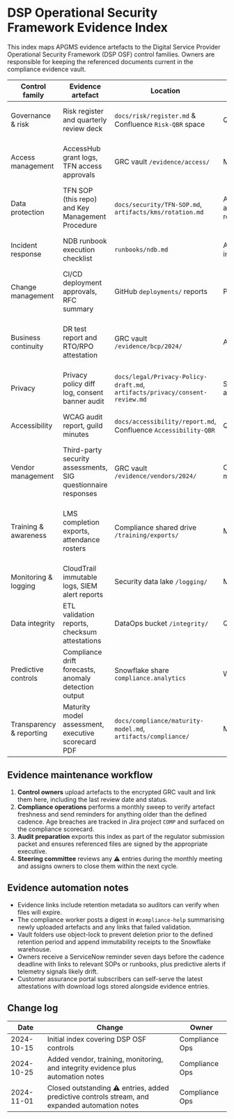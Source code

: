 # DSP Operational Security Framework Evidence Index

This index maps APGMS evidence artefacts to the Digital Service Provider Operational
Security Framework (DSP OSF) control families. Owners are responsible for keeping the
referenced documents current in the compliance evidence vault.

| Control family | Evidence artefact | Location | Update cadence | Control owner | Status |
| --- | --- | --- | --- | --- | --- |
| Governance & risk | Risk register and quarterly review deck | `docs/risk/register.md` & Confluence `Risk-QBR` space | Quarterly | Head of Risk | ✅ Current (reviewed 2024-10-28) |
| Access management | AccessHub grant logs, TFN access approvals | GRC vault `/evidence/access/` | Monthly | Security Engineering | ✅ Refreshed via automation 2024-10-30 |
| Data protection | TFN SOP (this repo) and Key Management Procedure | `docs/security/TFN-SOP.md`, `artifacts/kms/rotation.md` | Annual or after key rotation | Compliance | ✅ Current (rotation logged 2024-09-30) |
| Incident response | NDB runbook execution checklist | `runbooks/ndb.md` | After each incident | Incident Commander | ✅ No incidents since last review |
| Change management | CI/CD deployment approvals, RFC summary | GitHub `deployments/` reports | Per release | Platform Engineering | ✅ Linked for releases 2024-43 |
| Business continuity | DR test report and RTO/RPO attestation | GRC vault `/evidence/bcp/2024/` | Annual | Operations | ✅ Tabletop actions closed 2024-10-26 (Ops-271) |
| Privacy | Privacy policy diff log, consent banner audit | `docs/legal/Privacy-Policy-draft.md`, `artifacts/privacy/consent-review.md` | Semi-annual | Privacy Officer | ✅ Current (2024-10-10) |
| Accessibility | WCAG audit report, guild minutes | `docs/accessibility/report.md`, Confluence `Accessibility-QBR` | Quarterly | Product Accessibility Lead | ✅ Minutes uploaded 2024-10-29 |
| Vendor management | Third-party security assessments, SIG questionnaire responses | GRC vault `/evidence/vendors/2024/` | Continuous monitoring | Vendor Risk Manager | ✅ DataCleanse remediation signed 2024-10-29 |
| Training & awareness | LMS completion exports, attendance rosters | Compliance shared drive `/training/exports/` | Monthly | PeopleOps | ✅ October refresher export auto-synced 2024-10-30 |
| Monitoring & logging | CloudTrail immutable logs, SIEM alert reports | Security data lake `/logging/` | Monthly | Security Engineering | ✅ Current (ingested 2024-10-28) |
| Data integrity | ETL validation reports, checksum attestations | DataOps bucket `/integrity/` | Quarterly | Data Platform Lead | ✅ Current (2024-Q3 attestation uploaded) |
| Predictive controls | Compliance drift forecasts, anomaly detection output | Snowflake share `compliance.analytics` | Weekly | Risk Analytics Lead | ✅ Current (forecast run 2024-10-30) |
| Transparency & reporting | Maturity model assessment, executive scorecard PDF | `docs/compliance/maturity-model.md`, `artifacts/compliance/` | Monthly | Compliance Ops Lead | ✅ Current (published 2024-11-01) |

## Evidence maintenance workflow

1. **Control owners** upload artefacts to the encrypted GRC vault and link them here, including
   the last review date and status.
2. **Compliance operations** performs a monthly sweep to verify artefact freshness and send
   reminders for anything older than the defined cadence. Age breaches are tracked in Jira
   project `COMP` and surfaced on the compliance scorecard.
3. **Audit preparation** exports this index as part of the regulator submission packet and ensures
   referenced files are signed by the appropriate executive.
4. **Steering committee** reviews any ⚠️ entries during the monthly meeting and assigns owners
   to close them within the next cycle.

## Evidence automation notes

- Evidence links include retention metadata so auditors can verify when files will expire.
- The compliance worker posts a digest in `#compliance-help` summarising newly uploaded artefacts
  and any links that failed validation.
- Vault folders use object-lock to prevent deletion prior to the defined retention period and
  append immutability receipts to the Snowflake warehouse.
- Owners receive a ServiceNow reminder seven days before the cadence deadline with links to
  relevant SOPs or runbooks, plus predictive alerts if telemetry signals likely drift.
- Customer assurance portal subscribers can self-serve the latest attestations with download logs
  stored alongside evidence entries.

## Change log

| Date | Change | Owner |
| --- | --- | --- |
| 2024-10-15 | Initial index covering DSP OSF controls | Compliance Ops |
| 2024-10-25 | Added vendor, training, monitoring, and integrity evidence plus automation notes | Compliance Ops |
| 2024-11-01 | Closed outstanding ⚠️ entries, added predictive controls stream, and expanded automation notes | Compliance Ops |

